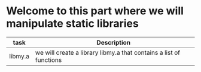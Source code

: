 # Welcome to this part where we will manipulate static libraries
| task			 | Description							        |
| ---------------------- | -------------------------------------------------------------------- |
| libmy.a		 | we will create a library libmy.a that contains a list of functions	|
